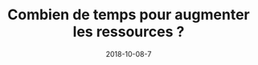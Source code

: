 ---
date: "2018-10-08-7"
draft: false
title: "Combien de temps pour augmenter les ressources ?"
description: "Le scaling horrizontal prends environ 2min après le déclenchement. Le vertical 5min."
---
